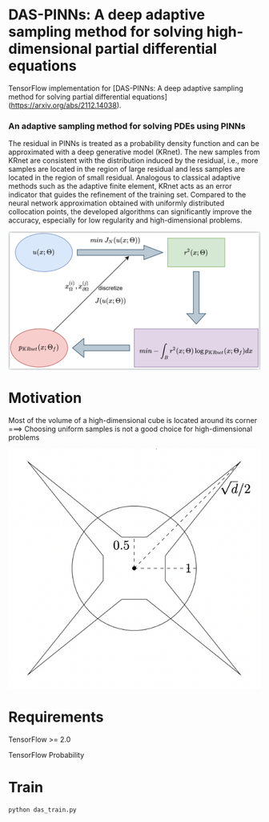# DAS-PINNs:  A deep adaptive sampling method for solving high-dimensional partial differential equations


TensorFlow implementation for [DAS-PINNs:  A deep adaptive sampling method for solving partial differential equations] (https://arxiv.org/abs/2112.14038).

### An adaptive sampling method for solving PDEs using PINNs

The residual in PINNs is treated as a probability density function and can be approximated with a deep generative model (KRnet). The new samples from KRnet are consistent with the distribution induced by the residual, i.e., more samples are located in the region of large residual and less samples are located in the region of small residual. Analogous to classical adaptive methods such as the adaptive finite element, KRnet acts as an error indicator that guides the refinement of the training set. Compared to the neural network approximation obtained with uniformly distributed collocation points, the developed algorithms can significantly improve the accuracy, especially for low regularity and high-dimensional problems. 

<img align="middle" src="./assets/framework.png" alt="das" />


# Motivation

Most of the volume of a high-dimensional cube is located around its corner  ===>   Choosing uniform samples is not a good choice for high-dimensional problems

<img align="middle" src="./assets/hypercube.png" alt="uni_ngood" />




# Requirements

TensorFlow >= 2.0

TensorFlow Probability


# Train
```bash
python das_train.py
```















